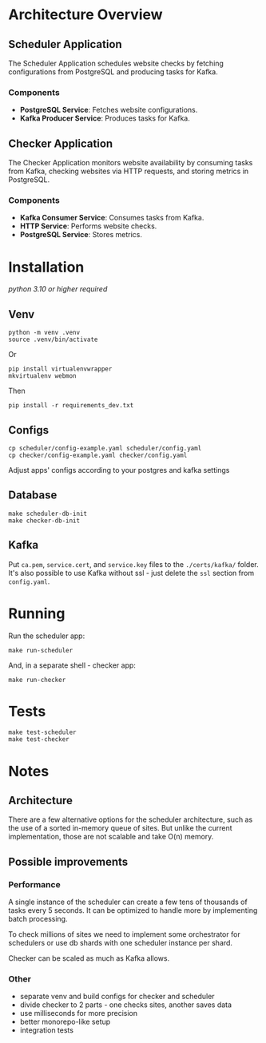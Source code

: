 # Architecture Overview

## Scheduler Application

The Scheduler Application schedules website checks by fetching configurations from PostgreSQL and producing tasks for Kafka.

### Components

- **PostgreSQL Service**: Fetches website configurations.
- **Kafka Producer Service**: Produces tasks for Kafka.

## Checker Application

The Checker Application monitors website availability by consuming tasks from Kafka, checking websites via HTTP requests, and storing metrics in PostgreSQL.

### Components

- **Kafka Consumer Service**: Consumes tasks from Kafka.
- **HTTP Service**: Performs website checks.
- **PostgreSQL Service**: Stores metrics.

# Installation

*python 3.10 or higher required*

## Venv
```shell
python -m venv .venv
source .venv/bin/activate
```
Or
```shell
pip install virtualenvwrapper
mkvirtualenv webmon
```
Then
```shell
pip install -r requirements_dev.txt
```

## Configs

```shell
cp scheduler/config-example.yaml scheduler/config.yaml
cp checker/config-example.yaml checker/config.yaml
```

Adjust apps' configs according to your postgres and kafka settings

## Database
```shell
make scheduler-db-init
make checker-db-init
```

## Kafka
Put `ca.pem`, `service.cert`, and `service.key` files to the `./certs/kafka/` folder. It's also possible to use Kafka without ssl - just delete the `ssl` section from `config.yaml`.

# Running

Run the scheduler app:
```shell
make run-scheduler
```

And, in a separate shell - checker app:
```shell
make run-checker
```

# Tests

```shell
make test-scheduler
make test-checker
```

# Notes

## Architecture

There are a few alternative options for the scheduler architecture, such as the use of a sorted in-memory queue of sites. But unlike the current implementation, those are not scalable and take O(n) memory.

## Possible improvements

### Performance

A single instance of the scheduler can create a few tens of thousands of tasks every 5 seconds. It can be optimized to handle more by implementing batch processing.

To check millions of sites we need to implement some orchestrator for schedulers or use db shards with one scheduler instance per shard.   

Checker can be scaled as much as Kafka allows.

### Other

- separate venv and build configs for checker and scheduler
- divide checker to 2 parts - one checks sites, another saves data
- use milliseconds for more precision
- better monorepo-like setup
- integration tests
